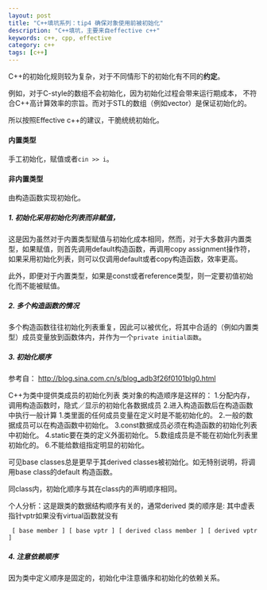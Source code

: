 ```yaml
---
layout: post
title: "C++填坑系列：tip4 确保对象使用前被初始化"
description: "C++填坑，主要来自effective c++"
keywords: c++, cpp, effective
category: c++
tags: [c++]
---
```


C++的初始化规则较为复杂，对于不同情形下的初始化有不同的**约定**。

例如，对于C-style的数组不会初始化，因为初始化过程会带来运行期成本，
不符合C++高计算效率的宗旨。而对于STL的数组（例如vector）是保证初始化的。

所以按照Effective c++的建议，干脆统统初始化。

#### 内置类型

手工初始化，赋值或者`cin >> i`。

#### 非内置类型

由构造函数实现初始化。

##### 1. 初始化采用初始化列表而非赋值，

这是因为虽然对于内置类型赋值与初始化成本相同，然而，对于大多数非内置类型，如果赋值，则首先调用default构造函数，再调用copy assignment操作符，
如果采用初始化列表，则可以仅调用default或者copy构造函数，效率更高。

此外，即便对于内置类型，如果是const或者reference类型，则一定要初值初始化而不能被赋值。

##### 2. 多个构造函数的情况

多个构造函数往往初始化列表重复，因此可以被优化，将其中合适的（例如内置类型）成员变量放到函数体内，并作为一个`private initial函数`。

##### 3. 初始化顺序

参考自： <http://blog.sina.com.cn/s/blog_adb3f26f0101blg0.html>

C++为类中提供类成员的初始化列表
类对象的构造顺序是这样的：
1.分配内存，调用构造函数时，隐式／显示的初始化各数据成员
2.进入构造函数后在构造函数中执行一般计算
1.类里面的任何成员变量在定义时是不能初始化的。
2.一般的数据成员可以在构造函数中初始化。
3.const数据成员必须在构造函数的初始化列表中初始化。
4.static要在类的定义外面初始化。
5.数组成员是不能在初始化列表里初始化的。
6.不能给数组指定明显的初始化。

可见base classes总是更早于其derived classes被初始化。如无特别说明，将调用base class的default 构造函数。

同class内，初始化顺序与其在class内的声明顺序相同。

个人分析：这是跟类的数据结构顺序有关的，通常derived 类的顺序是:
其中虚表指针vptr如果没有virtual函数就没有

     [ base member ] [ base vptr ] [ derived class member ] [ derived vptr ]




##### 4. 注意依赖顺序

因为类中定义顺序是固定的，初始化中注意循序和初始化的依赖关系。

